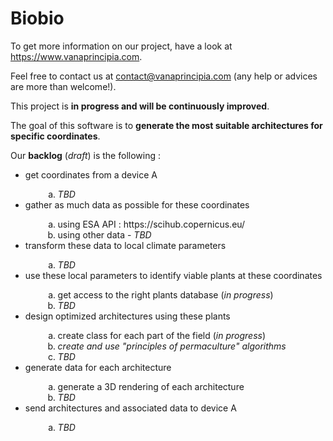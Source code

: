 # Biobio
To get more information on our project, have a look at https://www.vanaprincipia.com.

Feel free to contact us at contact@vanaprincipia.com (any help or advices are more than welcome!).

This project is <b>in progress and will be continuously improved</b>.

The goal of this software is to <b>generate the most suitable architectures for specific coordinates</b>.

Our <b>backlog</b> (<i>draft</i>) is the following :

<ul>
  <li>get coordinates from a device A</li>
  <ol style="list-style-type: lower-alpha; padding-bottom: 0;">
    <li style="margin-left:2em"><i>TBD</i></li>
  </ol>
  <li>gather as much data as possible for these coordinates</li>
  <ol style="list-style-type: lower-alpha; padding-bottom: 0;">
    <li style="margin-left:2em">using ESA API : https://scihub.copernicus.eu/</li>
    <li style="margin-left:2em">using other data - <i>TBD</i></li>
  </ol>
  <li>transform these data to local climate parameters</li>
  <ol style="list-style-type: lower-alpha; padding-bottom: 0;">
    <li style="margin-left:2em"><i>TBD</i></li>
  </ol>
  <li>use these local parameters to identify viable plants at these coordinates</li>
  <ol style="list-style-type: lower-alpha; padding-bottom: 0;">
    <li style="margin-left:2em">get access to the right plants database (<i>in progress</i>)</li>
    <li style="margin-left:2em"><i>TBD</i></li>
  </ol>
  <li>design optimized architectures using these plants</li>
  <ol style="list-style-type: lower-alpha; padding-bottom: 0;">
    <li style="margin-left:2em">create class for each part of the field (<i>in progress</i>)</li>
    <li style="margin-left:2em"><i>create and use "principles of permaculture" algorithms</i></li>
    <li style="margin-left:2em"><i>TBD</i></li>
  </ol>
  <li>generate data for each architecture</li>
  <ol style="list-style-type: lower-alpha; padding-bottom: 0;">
    <li style="margin-left:2em">generate a 3D rendering of each architecture</li>
    <li style="margin-left:2em"><i>TBD</i></li>
  </ol>
  <li>send architectures and associated data to device A</li>
  <ol style="list-style-type: lower-alpha; padding-bottom: 0;">
    <li style="margin-left:2em"><i>TBD</i></li>
  </ol>
</ul>
